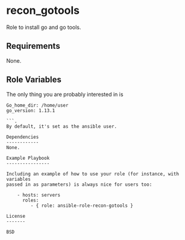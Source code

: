 recon_gotools
=========

Role to install go and go tools.

Requirements
------------

None.

Role Variables
--------------

The only thing you are probably interested in is
```
Go_home_dir: /home/user
go_version: 1.13.1

```.
By default, it's set as the ansible user. 

Dependencies
------------
None.

Example Playbook
----------------

Including an example of how to use your role (for instance, with variables
passed in as parameters) is always nice for users too:

    - hosts: servers
      roles:
         - { role: ansible-role-recon-gotools }

License
-------

BSD

